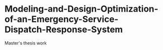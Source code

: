 # Modeling-and-Design-Optimization-of-an-Emergency-Service-Dispatch-Response-System
Master's thesis work
